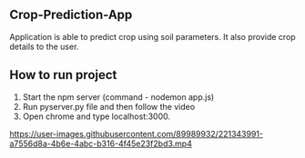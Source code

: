 ## Crop-Prediction-App
Application is able to predict crop using soil parameters. It also provide crop details to the user. 

## How to run project
1. Start the npm server 
(command - nodemon app.js)
2. Run pyserver.py file and then follow the video
3. Open chrome and type localhost:3000. 

https://user-images.githubusercontent.com/89989932/221343991-a7556d8a-4b6e-4abc-b316-4f45e23f2bd3.mp4

